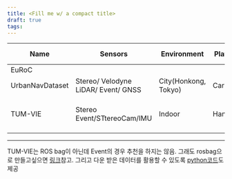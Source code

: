 ```yaml
---
title: <Fill me w/ a compact title>
draft: true
tags:
---
```


| Name            | Sensors                             | Environment          | Platform | Web Link                                                                   | ROS   | Properties                       | Paper                                                                 |
| --------------- | ----------------------------------- | -------------------- | -------- | -------------------------------------------------------------------------- | ----- | -------------------------------- | --------------------------------------------------------------------- |
| EuRoC           |                                     |                      |          |                                                                            |       |                                  |                                                                       |
| UrbanNavDataset | Stereo/ Velodyne LiDAR/ Event/ GNSS | City(Honkong, Tokyo) | Car      | [Link](https://github.com/IPNL-POLYU/UrbanNavDataset?tab=readme-ov-file)   | Yes   |                                  |                                                                       |
| TUM-VIE         | Stereo Event/STtereoCam/IMU         | Indoor               | Handheld | [Link](https://cvg.cit.tum.de/data/datasets/visual-inertial-event-dataset) | No :( | HDR, corridor, slide, bike-night | [Paper](https://ieeexplore.ieee.org/stamp/stamp.jsp?arnumber=9636728) |

---
TUM-VIE는 ROS bag이 아닌데 Event의 경우 추천을 하지는 않음. 
그래도 rosbag으로 만들고싶으면 [링크](https://github.com/tub-rip/events_h52bag)참고.
그리고 다운 받은 데이터를 활용할 수 있도록 [python코드](https://tumevent-vi.vision.in.tum.de/access_visualize_h5.py)도 제공